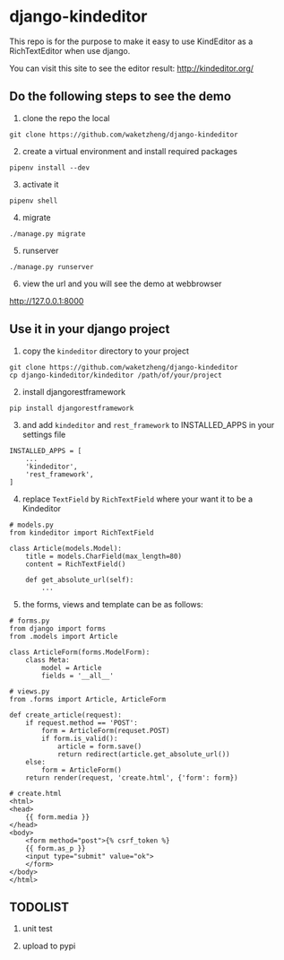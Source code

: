 # django-kindeditor

This repo is for the purpose to make it easy to use KindEditor as a RichTextEditor when use django.

You can visit this site to see the editor result: 
http://kindeditor.org/

## Do the following steps to see the demo

1. clone the repo the local

```
git clone https://github.com/waketzheng/django-kindeditor
```

2. create a virtual environment and install required packages

```
pipenv install --dev
```

3. activate it

```
pipenv shell
```

4. migrate

```
./manage.py migrate
```

5. runserver

```
./manage.py runserver
```

6. view the url and you will see the demo at webbrowser

http://127.0.0.1:8000


## Use it in your django project

1. copy the `kindeditor` directory to your project

```
git clone https://github.com/waketzheng/django-kindeditor
cp django-kindeditor/kindeditor /path/of/your/project
```

2. install djangorestframework

```
pip install djangorestframework
```

3. and add `kindeditor` and `rest_framework` to INSTALLED_APPS in your settings file

```
INSTALLED_APPS = [
    ...
    'kindeditor',
    'rest_framework',
]
```

4. replace `TextField` by `RichTextField` where your want it to be a Kindeditor

```
# models.py
from kindeditor import RichTextField

class Article(models.Model):
    title = models.CharField(max_length=80)
    content = RichTextField()

    def get_absolute_url(self):
        ...
```

5. the forms, views and template can be as follows:

```
# forms.py
from django import forms
from .models import Article

class ArticleForm(forms.ModelForm):
    class Meta:
        model = Article
        fields = '__all__'

# views.py
from .forms import Article, ArticleForm

def create_article(request):
    if request.method == 'POST':
        form = ArticleForm(requset.POST)
        if form.is_valid():
            article = form.save()
            return redirect(article.get_absolute_url())
    else:
        form = ArticleForm()
    return render(request, 'create.html', {'form': form})

# create.html
<html>
<head>
    {{ form.media }}
</head>
<body>
    <form method="post">{% csrf_token %}
    {{ form.as_p }}
    <input type="submit" value="ok">
    </form>
</body>
</html>
```


## TODOLIST

1. unit test

2. upload to pypi
